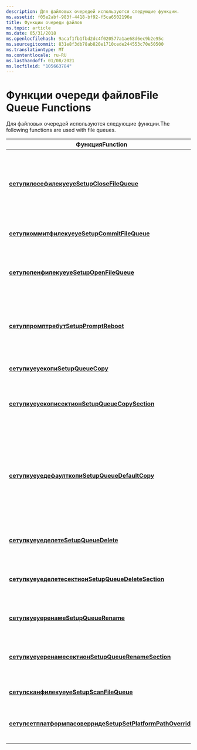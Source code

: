 ```yaml
---
description: Для файловых очередей используются следующие функции.
ms.assetid: f05e2abf-983f-4418-bf92-f5ca6502196e
title: Функции очереди файлов
ms.topic: article
ms.date: 05/31/2018
ms.openlocfilehash: 9acaf1fb1fbd2dc4f020577a1ae68d6ec9b2e95c
ms.sourcegitcommit: 831e8f3db78ab820e1710cede244553c70e50500
ms.translationtype: MT
ms.contentlocale: ru-RU
ms.lasthandoff: 01/08/2021
ms.locfileid: "105663784"
---
```

# <a name="file-queue-functions"></a><span data-ttu-id="65ebb-103">Функции очереди файлов</span><span class="sxs-lookup"><span data-stu-id="65ebb-103">File Queue Functions</span></span>

<span data-ttu-id="65ebb-104">Для файловых очередей используются следующие функции.</span><span class="sxs-lookup"><span data-stu-id="65ebb-104">The following functions are used with file queues.</span></span>



| <span data-ttu-id="65ebb-105">Функция</span><span class="sxs-lookup"><span data-stu-id="65ebb-105">Function</span></span>                                                             | <span data-ttu-id="65ebb-106">Описание</span><span class="sxs-lookup"><span data-stu-id="65ebb-106">Description</span></span>                                                                                           |
|----------------------------------------------------------------------|-------------------------------------------------------------------------------------------------------|
| [<span data-ttu-id="65ebb-107">**сетупклосефилекуеуе**</span><span class="sxs-lookup"><span data-stu-id="65ebb-107">**SetupCloseFileQueue**</span></span>](/windows/desktop/api/Setupapi/nf-setupapi-setupclosefilequeue)                   | <span data-ttu-id="65ebb-108">Завершает очередь.</span><span class="sxs-lookup"><span data-stu-id="65ebb-108">Terminates the queue.</span></span> <span data-ttu-id="65ebb-109">Все оставшиеся транзакции не фиксируются.</span><span class="sxs-lookup"><span data-stu-id="65ebb-109">Any remaining transactions are not committed.</span></span>                                   |
| [<span data-ttu-id="65ebb-110">**сетупкоммитфилекуеуе**</span><span class="sxs-lookup"><span data-stu-id="65ebb-110">**SetupCommitFileQueue**</span></span>](/windows/desktop/api/Setupapi/nf-setupapi-setupcommitfilequeuea)                 | <span data-ttu-id="65ebb-111">Фиксирует все транзакции в очереди.</span><span class="sxs-lookup"><span data-stu-id="65ebb-111">Commits all queued transactions.</span></span>                                                                      |
| [<span data-ttu-id="65ebb-112">**сетупопенфилекуеуе**</span><span class="sxs-lookup"><span data-stu-id="65ebb-112">**SetupOpenFileQueue**</span></span>](/windows/desktop/api/Setupapi/nf-setupapi-setupopenfilequeue)                     | <span data-ttu-id="65ebb-113">Инициализирует и возвращает маркер в файловую очередь.</span><span class="sxs-lookup"><span data-stu-id="65ebb-113">Initializes and returns a handle to the file queue.</span></span>                                                   |
| [<span data-ttu-id="65ebb-114">**сетуппромптребут**</span><span class="sxs-lookup"><span data-stu-id="65ebb-114">**SetupPromptReboot**</span></span>](/windows/desktop/api/Setupapi/nf-setupapi-setuppromptreboot)                       | <span data-ttu-id="65ebb-115">При необходимости предлагает пользователю перезагрузить свой компьютер.</span><span class="sxs-lookup"><span data-stu-id="65ebb-115">Prompts the user to reboot his or her computer, if necessary.</span></span>                                         |
| [<span data-ttu-id="65ebb-116">**сетупкуеуекопи**</span><span class="sxs-lookup"><span data-stu-id="65ebb-116">**SetupQueueCopy**</span></span>](/windows/desktop/api/Setupapi/nf-setupapi-setupqueuecopya)                             | <span data-ttu-id="65ebb-117">Ставит в очередь копию файла.</span><span class="sxs-lookup"><span data-stu-id="65ebb-117">Queues a file copy.</span></span>                                                                                   |
| [<span data-ttu-id="65ebb-118">**сетупкуеуекописектион**</span><span class="sxs-lookup"><span data-stu-id="65ebb-118">**SetupQueueCopySection**</span></span>](/windows/desktop/api/Setupapi/nf-setupapi-setupqueuecopysectiona)               | <span data-ttu-id="65ebb-119">Ставит в очередь файлы в разделе файлы копирования INF.</span><span class="sxs-lookup"><span data-stu-id="65ebb-119">Queues the files in an INF Copy Files section.</span></span>                                                        |
| [<span data-ttu-id="65ebb-120">**сетупкуеуедефаулткопи**</span><span class="sxs-lookup"><span data-stu-id="65ebb-120">**SetupQueueDefaultCopy**</span></span>](/windows/desktop/api/Setupapi/nf-setupapi-setupqueuedefaultcopya)               | <span data-ttu-id="65ebb-121">Ставит в очередь файлы в разделе INF-файлов копирования, используя сведения по умолчанию, указанные в INF-файле.</span><span class="sxs-lookup"><span data-stu-id="65ebb-121">Queues the files in an INF Copy Files section using the default information specified in an INF file.</span></span> |
| [<span data-ttu-id="65ebb-122">**сетупкуеуеделете**</span><span class="sxs-lookup"><span data-stu-id="65ebb-122">**SetupQueueDelete**</span></span>](/windows/desktop/api/Setupapi/nf-setupapi-setupqueuedeletea)                         | <span data-ttu-id="65ebb-123">Ставит в очередь удаление файлов.</span><span class="sxs-lookup"><span data-stu-id="65ebb-123">Queues a file deletion.</span></span>                                                                               |
| [<span data-ttu-id="65ebb-124">**сетупкуеуеделетесектион**</span><span class="sxs-lookup"><span data-stu-id="65ebb-124">**SetupQueueDeleteSection**</span></span>](/windows/desktop/api/Setupapi/nf-setupapi-setupqueuedeletesectiona)           | <span data-ttu-id="65ebb-125">Ставит в очередь файлы в разделе Удаление файлов INF.</span><span class="sxs-lookup"><span data-stu-id="65ebb-125">Queues the files in an INF Delete Files section.</span></span>                                                      |
| [<span data-ttu-id="65ebb-126">**сетупкуеуеренаме**</span><span class="sxs-lookup"><span data-stu-id="65ebb-126">**SetupQueueRename**</span></span>](/windows/desktop/api/Setupapi/nf-setupapi-setupqueuerenamea)                         | <span data-ttu-id="65ebb-127">Ставит в очередь переименование файлов.</span><span class="sxs-lookup"><span data-stu-id="65ebb-127">Queues a file rename.</span></span>                                                                                 |
| [<span data-ttu-id="65ebb-128">**сетупкуеуеренамесектион**</span><span class="sxs-lookup"><span data-stu-id="65ebb-128">**SetupQueueRenameSection**</span></span>](/windows/desktop/api/Setupapi/nf-setupapi-setupqueuerenamesectiona)           | <span data-ttu-id="65ebb-129">Ставит в очередь файлы в разделе "переименованные файлы" INF.</span><span class="sxs-lookup"><span data-stu-id="65ebb-129">Queues the files in an INF Rename Files section.</span></span>                                                      |
| [<span data-ttu-id="65ebb-130">**сетупсканфилекуеуе**</span><span class="sxs-lookup"><span data-stu-id="65ebb-130">**SetupScanFileQueue**</span></span>](/windows/desktop/api/Setupapi/nf-setupapi-setupscanfilequeuea)                     | <span data-ttu-id="65ebb-131">Сканирует очередь файлов.</span><span class="sxs-lookup"><span data-stu-id="65ebb-131">Scans the file queue.</span></span>                                                                                 |
| [<span data-ttu-id="65ebb-132">**сетупсетплатформпасоверриде**</span><span class="sxs-lookup"><span data-stu-id="65ebb-132">**SetupSetPlatformPathOverride**</span></span>](/windows/desktop/api/Setupapi/nf-setupapi-setupsetplatformpathoverridea) | <span data-ttu-id="65ebb-133">Задает переопределение пути платформы.</span><span class="sxs-lookup"><span data-stu-id="65ebb-133">Sets the platform path override.</span></span>                                                                      |



 

 

 



